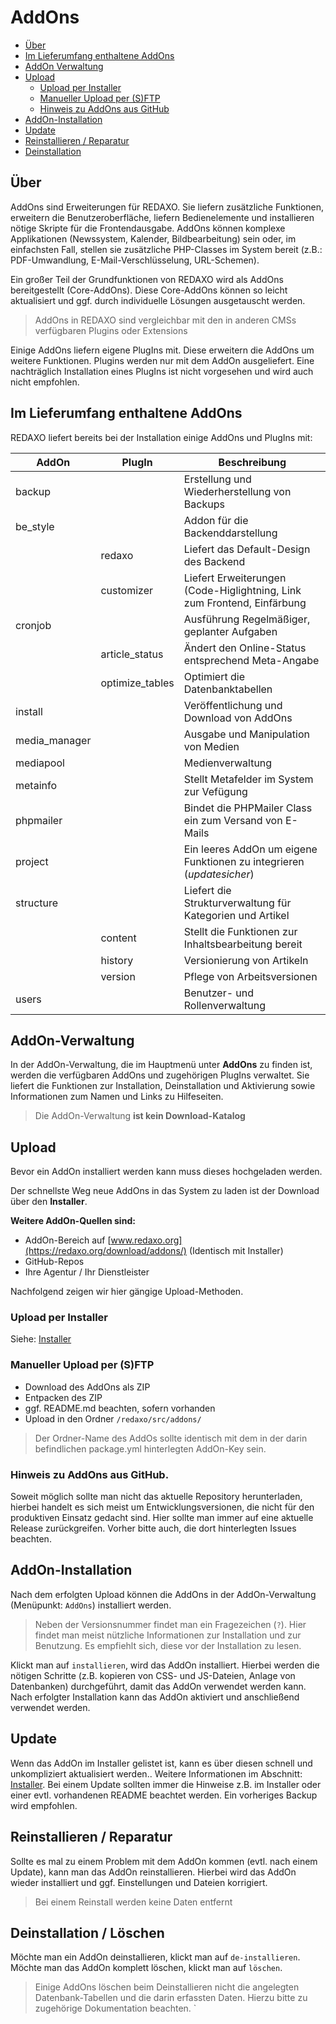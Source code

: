 # AddOns

- [Über](#ueber)
- [Im Lieferumfang enthaltene AddOns](#included)
- [AddOn Verwaltung](#addons)
- [Upload](#upload)
   - [Upload per Installer](#upinstaller)
   - [Manueller Upload per (S)FTP](#upftp) 
   - [Hinweis zu AddOns aus GitHub](#github)  
- [AddOn-Installation](#install)
- [Update](#update)
- [Reinstallieren / Reparatur](#reinstall)
- [Deinstallation](#uninstall)

<a name="ueber"></a>
## Über

AddOns sind Erweiterungen für REDAXO. Sie liefern zusätzliche Funktionen, erweitern die Benutzeroberfläche, liefern Bedienelemente und installieren nötige Skripte für die Frontendausgabe. AddOns können komplexe Applikationen (Newssystem, Kalender, Bildbearbeitung) sein oder, im einfachsten Fall, stellen sie zusätzliche PHP-Classes im System bereit (z.B.: PDF-Umwandlung, E-Mail-Verschlüsselung, URL-Schemen). 

Ein großer Teil der Grundfunktionen von REDAXO wird als AddOns bereitgestellt (Core-AddOns). Diese Core-AddOns können so leicht aktualisiert und ggf. durch individuelle Lösungen ausgetauscht werden. 

> AddOns in REDAXO sind vergleichbar mit den in anderen CMSs verfügbaren Plugins oder Extensions

Einige AddOns liefern eigene PlugIns mit. Diese erweitern die AddOns um weitere Funktionen. Plugins werden nur mit dem AddOn ausgeliefert. Eine nachträglich Installation eines PlugIns ist nicht vorgesehen und wird auch nicht empfohlen. 


<a name="included"></a>
## Im Lieferumfang enthaltene AddOns

REDAXO liefert bereits bei der Installation einige AddOns und PlugIns mit:

AddOn | PlugIn | Beschreibung
------------- | ------------- | -------------
backup | |Erstellung und Wiederherstellung von Backups
be_style | | Addon für die Backenddarstellung
|| redaxo | Liefert das Default-Design des Backend
|| customizer | Liefert Erweiterungen (Code-Higlightning, Link zum Frontend, Einfärbung
cronjob | | Ausführung Regelmäßiger, geplanter Aufgaben
|| article_status | Ändert den Online-Status entsprechend Meta-Angabe
|| optimize_tables | Optimiert die Datenbanktabellen
install | | Veröffentlichung und Download von AddOns
media_manager | | Ausgabe und Manipulation von Medien
mediapool | | Medienverwaltung
metainfo | | Stellt Metafelder im System zur Vefügung
phpmailer | | Bindet die PHPMailer Class ein zum Versand von E-Mails
project | | Ein leeres AddOn um eigene Funktionen zu integrieren (*updatesicher*)
structure | | Liefert die Strukturverwaltung für Kategorien und Artikel
|| content | Stellt die Funktionen zur Inhaltsbearbeitung bereit
|| history | Versionierung von Artikeln
|| version | Pflege von Arbeitsversionen
users | |Benutzer- und Rollenverwaltung

<a name="addons"></a>
## AddOn-Verwaltung 
In der AddOn-Verwaltung, die im Hauptmenü unter **AddOns** zu finden ist, werden die verfügbaren AddOns und zugehörigen PlugIns verwaltet. Sie liefert die Funktionen zur Installation, Deinstallation und Aktivierung sowie Informationen zum Namen und Links zu Hilfeseiten. 

> Die AddOn-Verwaltung **ist kein Download-Katalog** 

   
<a name="upload"></a>
## Upload 
Bevor ein AddOn installiert werden kann muss dieses hochgeladen werden. 

Der schnellste Weg neue AddOns in das System zu laden ist der Download über den **Installer**. 

**Weitere AddOn-Quellen sind:**

- AddOn-Bereich auf [www.redaxo.org](https://redaxo.org/download/addons/) (Identisch mit Installer) 
- GitHub-Repos
- Ihre Agentur / Ihr Dienstleister

Nachfolgend zeigen wir hier gängige Upload-Methoden. 

<a name="upinstaller"></a>
### Upload per Installer
Siehe: [Installer](/{{path}}/{{version}}/installer)

<a name="upftp"></a>
### Manueller Upload per (S)FTP
- Download des AddOns als ZIP
- Entpacken des ZIP
- ggf. README.md beachten, sofern vorhanden
- Upload in den Ordner `/redaxo/src/addons/`

> Der Ordner-Name des AddOs sollte identisch mit dem in der darin befindlichen package.yml hinterlegten AddOn-Key sein. 

<a name="github"></a> 
### Hinweis zu AddOns aus GitHub. 
Soweit möglich sollte man nicht das aktuelle Repository herunterladen, hierbei handelt es sich meist um Entwicklungsversionen, die nicht für den produktiven Einsatz gedacht sind. Hier sollte man immer auf eine aktuelle Release zurückgreifen. Vorher bitte auch, die dort hinterlegten Issues beachten. 

<a name="install"></a> 
## AddOn-Installation

Nach dem erfolgten Upload können die AddOns in der AddOn-Verwaltung (Menüpunkt: `AddOns`) installiert werden. 

> Neben der Versionsnummer findet man ein Fragezeichen (`?`). Hier findet man meist nützliche Informationen zur Installation und zur Benutzung. Es empfiehlt sich, diese vor der Installation zu lesen. 

Klickt man auf `installieren`, wird das AddOn installiert. Hierbei werden die nötigen Schritte (z.B. kopieren von CSS- und JS-Dateien, Anlage von Datenbanken) durchgeführt, damit das AddOn verwendet werden kann. Nach erfolgter Installation kann das AddOn aktiviert und anschließend verwendet werden. 

<a name="update"></a>
## Update

Wenn das AddOn im Installer gelistet ist, kann es über diesen schnell und unkompliziert aktualisiert werden.. 
Weitere Informationen im Abschnitt: [Installer](/{{path}}/{{version}}/installer). Bei einem Update sollten immer die Hinweise z.B. im Installer oder einer evtl. vorhandenen README beachtet werden. Ein vorheriges Backup wird empfohlen.  

<a name="reinstall"></a>
## Reinstallieren / Reparatur

Sollte es mal zu einem Problem mit dem AddOn kommen (evtl. nach einem Update), kann man das AddOn reinstallieren. Hierbei wird das AddOn wieder installiert und ggf. Einstellungen und Dateien korrigiert. 

> Bei einem Reinstall werden keine Daten entfernt   

<a name="uninstall"></a>
## Deinstallation / Löschen

Möchte man ein AddOn deinstallieren, klickt man auf  `de-installieren`. Möchte man das AddOn komplett löschen, klickt man auf `löschen`. 

> Einige AddOns löschen beim Deinstallieren nicht die angelegten Datenbank-Tabellen und die darin erfassten Daten. Hierzu bitte zu zugehörige Dokumentation beachten.
`
